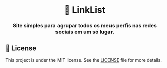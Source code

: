<h1 align="center">🌲 LinkList</h1>
<h3 align="center">Site simples para agrupar todos os meus perfis nas redes sociais em um só lugar.</h3>

## 📝 License

This project is under the MIT license. See the [LICENSE](LICENSE.md) file for more details.
